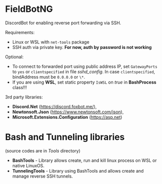# FieldBotNG
DiscordBot for enabling reverse port forwarding via SSH.

Requirements:
  - Linux or WSL with `net-tools` package
  - SSH auth via private key. __For now, auth by password is not working__
  
Optional:
  - To connect to forwarded port using public address IP, set `GatewayPorts` to `yes` or `clientspecified` in file _sshd\_config_. In case `clientspecified`, bindAddress must be `0.0.0.0` or `\*`.
  - If you are using __WSL__, set static property `IsWSL` on _true_ in __BashProcess__ class!!!
  
3rd party libraries:
  - __Discord.Net__ (https://discord.foxbot.me/),
  - __Newtonsoft.Json__ (https://www.newtonsoft.com/json),
  - __Microsoft.Extensions.Configuration__ (https://asp.net)
  
  
# Bash and Tunneling libraries
(source codes are in _Tools_ directory)
  - __BashTools__ - Library allows create, run and kill linux process on WSL or native LinuxOS.
  - __TunnelingTools__ - Library using BashTools and allows create and manage reverse SSH tunnels.
